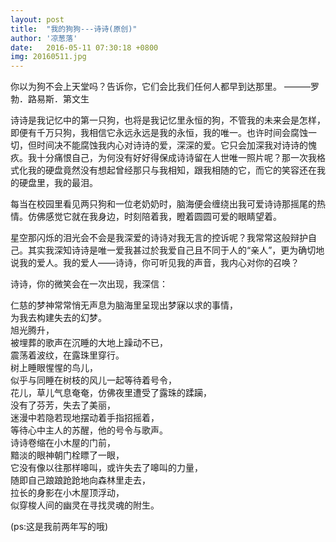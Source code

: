 ```yaml
---
layout: post
title:  "我的狗狗---诗诗(原创)"
author: '凉葱落'
date:   2016-05-11 07:30:18 +0800
img: 20160511.jpg
---
```



你以为狗不会上天堂吗？告诉你，它们会比我们任何人都早到达那里。 ———罗勃．路易斯．第文生           

诗诗是我记忆中的第一只狗，也将是我记忆里永恒的狗，不管我的未来会是怎样，即便有千万只狗，我相信它永远永远是我的永恒，我的唯一。也许时间会腐蚀一切，但时间决不能腐蚀我内心对诗诗的爱，深深的爱。它只会加深我对诗诗的愧疚。我十分痛恨自己，为何没有好好得保成诗诗留在人世唯一照片呢？那一次我格式化我的硬盘竟然没有想起曾经那只与我相知，跟我相随的它，而它的笑容还在我的硬盘里，我的最泪。        

每当在校园里看见两只狗和一位老奶奶时，脑海便会缠绕出我可爱诗诗那摇尾的热情。仿佛感觉它就在我身边，时刻陪着我，瞪着圆圆可爱的眼睛望着。     

星空那闪烁的泪光会不会是我深爱的诗诗对我无言的控诉呢？我常常这般辩护自己。其实我深知诗诗是唯一爱我甚过於我爱自己且不同于人的“亲人”，更为确切地说我的爱人。我的爱人——诗诗，你可听见我的声音，我内心对你的召唤？       

诗诗，你的微笑会在一次出现，我深信：      

仁慈的梦神常常悄无声息为脑海里呈现出梦寐以求的事情，      
为我去构建失去的幻梦。     
旭光腾升，       
被埋葬的歌声在沉睡的大地上躁动不已，      
震荡着波纹，在露珠里穿行。       
树上睡眼惺惺的鸟儿，      
似乎与同睡在树枝的风儿一起等待着号令，     
花儿，草儿气息奄奄，仿佛夜里遭受了露珠的蹂躏，     
没有了芬芳，失去了美丽，        
迷漫中若隐若现地摆动着手指招摇着，       
等待心中主人的苏醒，他的号令与歌声。      
诗诗卷缩在小木屋的门前，        
黯淡的眼神朝门栓瞟了一眼，       
它没有像以往那样嗥叫，或许失去了嗥叫的力量，      
随即自己踉踉跄跄地向森林里走去，        
拉长的身影在小木屋顶浮动，       
似穿梭人间的幽灵在寻找灵魂的附生。       
 
(ps:这是我前两年写的哦)



